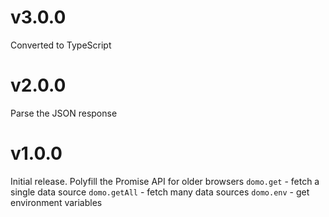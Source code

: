 # v3.0.0
Converted to TypeScript

# v2.0.0
Parse the JSON response

# v1.0.0
Initial release.
Polyfill the Promise API for older browsers
`domo.get` - fetch a single data source
`domo.getAll` - fetch many data sources
`domo.env` - get environment variables
